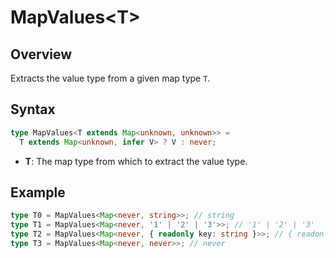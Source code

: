 # MapValues\<T>

## Overview

Extracts the value type from a given map type `T`.

## Syntax

```ts
type MapValues<T extends Map<unknown, unknown>> =
  T extends Map<unknown, infer V> ? V : never;
```

- **T**: The map type from which to extract the value type.

## Example

```ts
type T0 = MapValues<Map<never, string>>; // string
type T1 = MapValues<Map<never, '1' | '2' | '3'>>; // '1' | '2' | '3'
type T2 = MapValues<Map<never, { readonly key: string }>>; // { readonly key: string }
type T3 = MapValues<Map<never, never>>; // never
```
